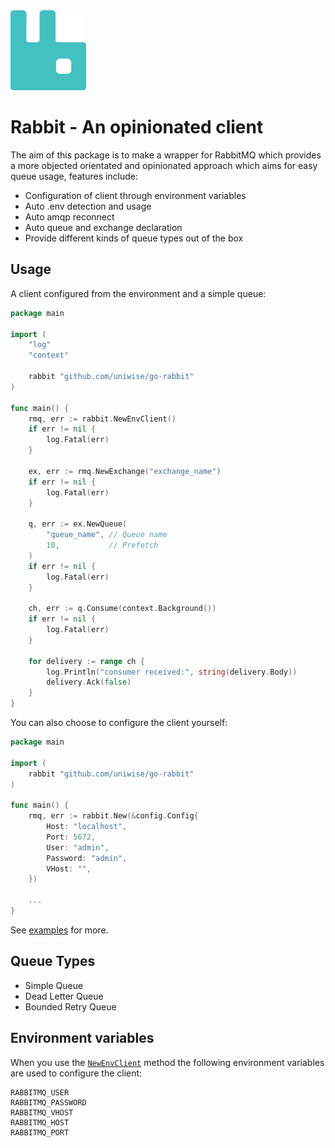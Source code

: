 <img src="assets/rabbit.png" height="128" />

# Rabbit - An opinionated client

The aim of this package is to make a wrapper for RabbitMQ which provides a more objected orientated and opinionated approach which aims for easy queue usage, features include:

- Configuration of client through environment variables
- Auto .env detection and usage
- Auto amqp reconnect
- Auto queue and exchange declaration
- Provide different kinds of queue types out of the box

## Usage

A client configured from the environment and a simple queue:

```go
package main

import (
    "log"
    "context"
    
    rabbit "github.com/uniwise/go-rabbit"
)

func main() {
    rmq, err := rabbit.NewEnvClient()
    if err != nil {
        log.Fatal(err)
    }

    ex, err := rmq.NewExchange("exchange_name")
    if err != nil {
        log.Fatal(err)
    }

    q, err := ex.NewQueue(
        "queue_name", // Queue name
        10,           // Prefetch
    )
    if err != nil {
        log.Fatal(err)
    }

    ch, err := q.Consume(context.Background())
    if err != nil {
        log.Fatal(err)
    }

    for delivery := range ch {
        log.Println("consumer received:", string(delivery.Body))
        delivery.Ack(false)
    }
}
```

You can also choose to configure the client yourself:

```go
package main

import (
    rabbit "github.com/uniwise/go-rabbit"
)

func main() {
    rmq, err := rabbit.New(&config.Config{
        Host: "localhost",
        Port: 5672,
        User: "admin",
        Password: "admin",
        VHost: "",
    })

    ...
}
```


See [examples](examples/) for more.

## Queue Types

- Simple Queue
- Dead Letter Queue
- Bounded Retry Queue

## Environment variables

When you use the [`NewEnvClient`](main.go) method the following environment variables are used to configure the client:

```
RABBITMQ_USER
RABBITMQ_PASSWORD
RABBITMQ_VHOST
RABBITMQ_HOST
RABBITMQ_PORT
```
